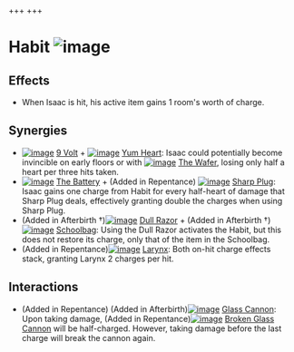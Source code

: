 +++
+++

 # Habit ![image](/image/Habit.png) 

Effects
---------


* When Isaac is hit, his active item gains 1 room's worth of charge.


Synergies
-----------


* [![image](/image/9_Volt.png)](/wiki/9_Volt "9 Volt") [9 Volt](/wiki/9_Volt "9 Volt") + [![image](/image/Yum_Heart.png)](/wiki/Yum_Heart "Yum Heart") [Yum Heart](/wiki/Yum_Heart "Yum Heart"): Isaac could potentially become invincible on early floors or with [![image](/image/The_Wafer.png)](/wiki/The_Wafer "The Wafer") [The Wafer](/wiki/The_Wafer "The Wafer"), losing only half a heart per three hits taken.
* [![image](/image/The_Battery.png)](/wiki/The_Battery "The Battery") [The Battery](/wiki/The_Battery "The Battery") + (Added in Repentance) [![image](/image/Sharp_Plug.png)](/wiki/Sharp_Plug "Sharp Plug") [Sharp Plug](/wiki/Sharp_Plug "Sharp Plug"): Isaac gains one charge from Habit for every half-heart of damage that Sharp Plug deals, effectively granting double the charges when using Sharp Plug.
* (Added in Afterbirth †)[![image](/image/Dull_Razor.png)](/wiki/Dull_Razor "Dull Razor") [Dull Razor](/wiki/Dull_Razor "Dull Razor") + (Added in Afterbirth †)[![image](/image/Schoolbag.png)](/wiki/Schoolbag "Schoolbag") [Schoolbag](/wiki/Schoolbag "Schoolbag"): Using the Dull Razor activates the Habit, but this does not restore its charge, only that of the item in the Schoolbag.
* (Added in Repentance)[![image](/image/Larynx.png)](/wiki/Larynx "Larynx") [Larynx](/wiki/Larynx "Larynx"): Both on-hit charge effects stack, granting Larynx 2 charges per hit.


Interactions
--------------


* (Added in Repentance) (Added in Afterbirth)[![image](/image/Glass_Cannon.png)](/wiki/Glass_Cannon "Glass Cannon") [Glass Cannon](/wiki/Glass_Cannon "Glass Cannon"): Upon taking damage, (Added in Repentance)[![image](/image/Broken_Glass_Cannon.png)](/wiki/Broken_Glass_Cannon "Broken Glass Cannon") [Broken Glass Cannon](/wiki/Broken_Glass_Cannon "Broken Glass Cannon") will be half-charged. However, taking damage before the last charge will break the cannon again.


